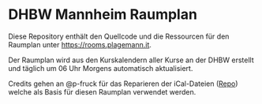# DHBW Mannheim Raumplan

Diese Repository enthält den Quellcode und die Ressourcen für den Raumplan unter <https://rooms.plagemann.it>.

Der Raumplan wird aus den Kurskalendern aller Kurse an der DHBW erstellt und täglich um 06 Uhr Morgens automatisch aktualisiert.

Credits gehen an @p-fruck für das Reparieren der iCal-Dateien ([Repo](https://gitlab.com/p-fruck/dhbw-ical-fix/)) welche als Basis für diesen Raumplan verwendet werden.
